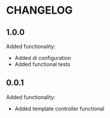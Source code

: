 CHANGELOG
=========

1.0.0
-----

Added functionality:

 * Added di configuration
 * Added functional tests

0.0.1
-----

Added functionality:

 * Added template controller functional
